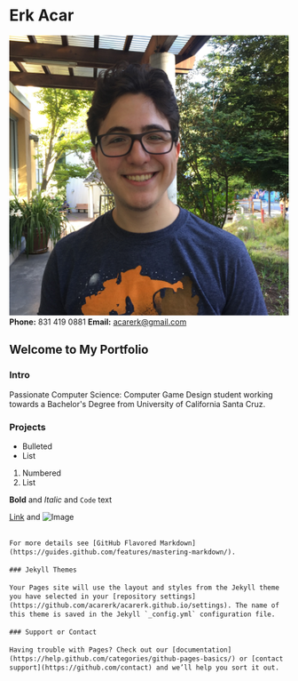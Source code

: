 # Erk Acar
![image-title-here](IMG_1075.JPG)
**Phone:** 831 419 0881
**Email:** acarerk@gmail.com
## Welcome to My Portfolio
### Intro
Passionate Computer Science: Computer Game Design student working towards a Bachelor's Degree from University of California Santa Cruz.
### Projects


- Bulleted
- List

1. Numbered
2. List

**Bold** and _Italic_ and `Code` text

[Link](url) and ![Image](src)
```

For more details see [GitHub Flavored Markdown](https://guides.github.com/features/mastering-markdown/).

### Jekyll Themes

Your Pages site will use the layout and styles from the Jekyll theme you have selected in your [repository settings](https://github.com/acarerk/acarerk.github.io/settings). The name of this theme is saved in the Jekyll `_config.yml` configuration file.

### Support or Contact

Having trouble with Pages? Check out our [documentation](https://help.github.com/categories/github-pages-basics/) or [contact support](https://github.com/contact) and we’ll help you sort it out.
